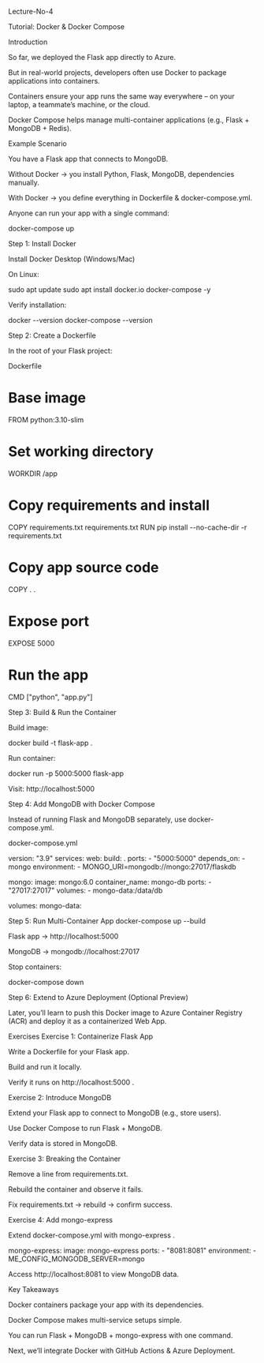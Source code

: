 Lecture-No-4

Tutorial: Docker & Docker Compose

Introduction

So far, we deployed the Flask app directly to Azure.

But in real-world projects, developers often use Docker to package applications into containers.

Containers ensure your app runs the same way everywhere – on your laptop, a teammate’s machine, or the cloud.

Docker Compose helps manage multi-container applications (e.g., Flask + MongoDB + Redis).

Example Scenario

You have a Flask app that connects to MongoDB.

Without Docker → you install Python, Flask, MongoDB, dependencies manually.

With Docker → you define everything in Dockerfile & docker-compose.yml.

Anyone can run your app with a single command:

docker-compose up

Step 1: Install Docker

Install Docker Desktop
 (Windows/Mac)

On Linux:

sudo apt update
sudo apt install docker.io docker-compose -y


Verify installation:

docker --version
docker-compose --version

Step 2: Create a Dockerfile

In the root of your Flask project:

Dockerfile

# Base image
FROM python:3.10-slim

# Set working directory
WORKDIR /app

# Copy requirements and install
COPY requirements.txt requirements.txt
RUN pip install --no-cache-dir -r requirements.txt

# Copy app source code
COPY . .

# Expose port
EXPOSE 5000

# Run the app
CMD ["python", "app.py"]

Step 3: Build & Run the Container

Build image:

docker build -t flask-app .


Run container:

docker run -p 5000:5000 flask-app


Visit: http://localhost:5000

Step 4: Add MongoDB with Docker Compose

Instead of running Flask and MongoDB separately, use docker-compose.yml.

docker-compose.yml

version: "3.9"
services:
  web:
    build: .
    ports:
      - "5000:5000"
    depends_on:
      - mongo
    environment:
      - MONGO_URI=mongodb://mongo:27017/flaskdb

  mongo:
    image: mongo:6.0
    container_name: mongo-db
    ports:
      - "27017:27017"
    volumes:
      - mongo-data:/data/db

volumes:
  mongo-data:

Step 5: Run Multi-Container App
docker-compose up --build


Flask app → http://localhost:5000

MongoDB → mongodb://localhost:27017

Stop containers:

docker-compose down

Step 6: Extend to Azure Deployment (Optional Preview)

Later, you’ll learn to push this Docker image to Azure Container Registry (ACR) and deploy it as a containerized Web App.

Exercises
Exercise 1: Containerize Flask App

Write a Dockerfile for your Flask app.

Build and run it locally.

Verify it runs on http://localhost:5000
.

Exercise 2: Introduce MongoDB

Extend your Flask app to connect to MongoDB (e.g., store users).

Use Docker Compose to run Flask + MongoDB.

Verify data is stored in MongoDB.

Exercise 3: Breaking the Container

Remove a line from requirements.txt.

Rebuild the container and observe it fails.

Fix requirements.txt → rebuild → confirm success.

Exercise 4: Add mongo-express

Extend docker-compose.yml with mongo-express
.

  mongo-express:
    image: mongo-express
    ports:
      - "8081:8081"
    environment:
      - ME_CONFIG_MONGODB_SERVER=mongo


Access http://localhost:8081
 to view MongoDB data.

Key Takeaways

Docker containers package your app with its dependencies.

Docker Compose makes multi-service setups simple.

You can run Flask + MongoDB + mongo-express with one command.

Next, we’ll integrate Docker with GitHub Actions & Azure Deployment.
